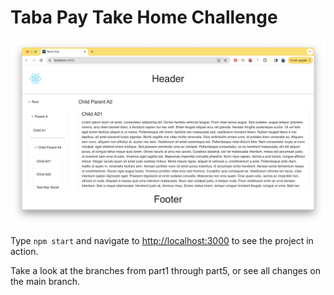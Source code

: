 # Taba Pay Take Home Challenge

![screenshot](tabaPay.png)

Type `npm start` and navigate to [http://localhost:3000](http://localhost:3000) to see the project in action.

Take a look at the branches from part1 through part5, or see all changes on the main branch.
